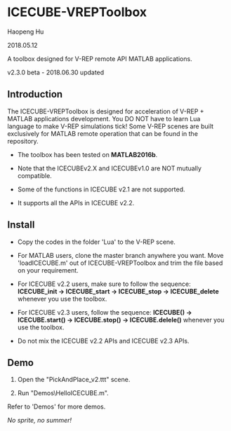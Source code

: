 # ICECUBE-VREPToolbox

Haopeng Hu

2018.05.12

A toolbox designed for V-REP remote API MATLAB applications.

v2.3.0 beta - 2018.06.30 updated

## Introduction

The ICECUBE-VREPToolbox is designed for acceleration of V-REP + MATLAB applications development. You DO NOT have to learn Lua language to make V-REP simulations tick! Some V-REP scenes are built exclusively for MATLAB remote operation that can be found in the repository.

- The toolbox has been tested on **MATLAB2016b**.

- Note that the ICECUBEv2.X and ICECUBEv1.0 are NOT mutually compatible.

- Some of the functions in ICECUBE v2.1 are not supported.

- It supports all the APIs in ICECUBE v2.2.

## Install

- Copy the codes in the folder 'Lua' to the V-REP scene.

- For MATLAB users, clone the master branch anywhere you want. Move 'loadICECUBE.m' out of ICECUBE-VREPToolbox and trim the file based on your requirement.

- For ICECUBE v2.2 users, make sure to follow the sequence: **ICECUBE_init -> ICECUBE_start -> ICECUBE_stop -> ICECUBE_delete** whenever you use the toolbox.

- For ICECUBE v2.3 users, follow the sequence: **ICECUBE() -> ICECUBE.start() -> ICECUBE.stop() -> ICECUBE.delele()** whenever you use the toolbox.

- Do not mix the ICECUBE v2.2 APIs and ICECUBE v2.3 APIs.

## Demo

 1. Open the "PickAndPlace_v2.ttt" scene.

 2. Run "Demos\HelloICECUBE.m".

 Refer to 'Demos\' for more demos.

 *No sprite, no summer!*